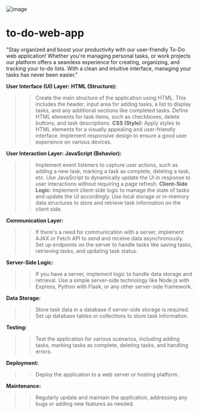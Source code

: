 ![image](https://github.com/vichitravird/to-do-web-app/assets/93407819/5268b4fd-e05a-460a-9822-b25c1c28c6e6)

# to-do-web-app
"Stay organized and boost your productivity with our user-friendly To-Do web application! Whether you're managing personal tasks, or work projects our platform offers a seamless experience for creating, organizing, and tracking your to-do lists. With a clean and intuitive interface, managing your tasks has never been easier."

**User Interface (UI) Layer:**
**HTML (Structure):**
>>Create the main structure of the application using HTML. This includes the header, input area for adding tasks, a list to display tasks, and any additional sections like completed tasks.
>>Define HTML elements for task items, such as checkboxes, delete buttons, and task descriptions.
**CSS (Style):**
>>Apply styles to HTML elements for a visually appealing and user-friendly interface.
>>Implement responsive design to ensure a good user experience on various devices.

**User Interaction Layer:**
**JavaScript (Behavior):**
>>Implement event listeners to capture user actions, such as adding a new task, marking a task as complete, deleting a task, etc.
>>Use JavaScript to dynamically update the UI in response to user interactions without requiring a page refresh.
**Client-Side Logic:**
>>Implement client-side logic to manage the state of tasks and update the UI accordingly.
>>Use local storage or in-memory data structures to store and retrieve task information on the client side.

**Communication Layer:**
>>If there's a need for communication with a server, implement AJAX or Fetch API to send and receive data asynchronously.
>>Set up endpoints on the server to handle tasks like saving tasks, retrieving tasks, and updating task status.

**Server-Side Logic:**
>>If you have a server, implement logic to handle data storage and retrieval.
>>Use a simple server-side technology like Node.js with Express, Python with Flask, or any other server-side framework.

**Data Storage:**
>>Store task data in a database if server-side storage is required.
>>Set up database tables or collections to store task information.

**Testing:**
>>Test the application for various scenarios, including adding tasks, marking tasks as complete, deleting tasks, and handling errors.

**Deployment:**
>>Deploy the application to a web server or hosting platform.

**Maintenance:**
>>Regularly update and maintain the application, addressing any bugs or adding new features as needed.
